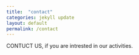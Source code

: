 ```yaml
---
title:  "contact"
categories: jekyll update
layout: default
permalink: /contact
---
```

CONTUCT US, if you are intrested in our activities.
